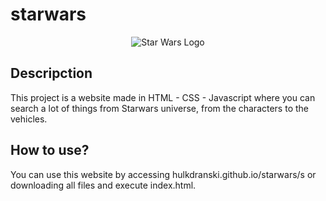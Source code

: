 # starwars
<div class="markdown-body entry-content container-lg p-3" itemprop="text">
	<p class="text-center" align="center">
		<img alt="Star Wars Logo" src="https://camo.githubusercontent.com/ff6c97d63dfded71acf363382dd3d5b7e385cda0d3f0a94d6bb4b480332e7f46/68747470733a2f2f75706c6f61642e77696b696d656469612e6f72672f77696b6970656469612f636f6d6d6f6e732f7468756d622f362f36632f537461725f576172735f4c6f676f2e7376672f32373570782d537461725f576172735f4c6f676f2e7376672e706e67" />
	</p>
	<h2 class="f4 my-3">
		Descripction
	</h2>
	<p>
		This project is a website made in HTML - CSS - Javascript where you can search a lot of things from Starwars universe, from the characters to the vehicles.
	</p>
	<h2 class="f4 my-3">
		How to use?
	</h2>
	<p>
		You can use this website by accessing hulkdranski.github.io/starwars/s or downloading all files and execute index.html.
	</p>
</div>
